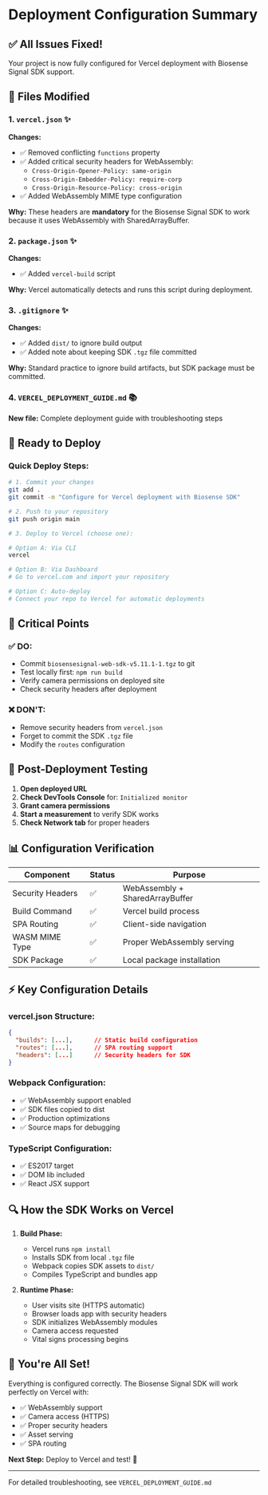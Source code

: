 # Deployment Configuration Summary

## ✅ All Issues Fixed!

Your project is now fully configured for Vercel deployment with Biosense Signal SDK support.

## 🔄 Files Modified

### 1. `vercel.json` ✨
**Changes:**
- ✅ Removed conflicting `functions` property
- ✅ Added critical security headers for WebAssembly:
  - `Cross-Origin-Opener-Policy: same-origin`
  - `Cross-Origin-Embedder-Policy: require-corp`
  - `Cross-Origin-Resource-Policy: cross-origin`
- ✅ Added WebAssembly MIME type configuration

**Why:** These headers are **mandatory** for the Biosense Signal SDK to work because it uses WebAssembly with SharedArrayBuffer.

### 2. `package.json` ✨
**Changes:**
- ✅ Added `vercel-build` script

**Why:** Vercel automatically detects and runs this script during deployment.

### 3. `.gitignore` ✨
**Changes:**
- ✅ Added `dist/` to ignore build output
- ✅ Added note about keeping SDK `.tgz` file committed

**Why:** Standard practice to ignore build artifacts, but SDK package must be committed.

### 4. `VERCEL_DEPLOYMENT_GUIDE.md` 📚
**New file:** Complete deployment guide with troubleshooting steps

## 🚀 Ready to Deploy

### Quick Deploy Steps:

```bash
# 1. Commit your changes
git add .
git commit -m "Configure for Vercel deployment with Biosense SDK"

# 2. Push to your repository
git push origin main

# 3. Deploy to Vercel (choose one):

# Option A: Via CLI
vercel

# Option B: Via Dashboard
# Go to vercel.com and import your repository

# Option C: Auto-deploy
# Connect your repo to Vercel for automatic deployments
```

## 🎯 Critical Points

### ✅ DO:
- Commit `biosensesignal-web-sdk-v5.11.1-1.tgz` to git
- Test locally first: `npm run build`
- Verify camera permissions on deployed site
- Check security headers after deployment

### ❌ DON'T:
- Remove security headers from `vercel.json`
- Forget to commit the SDK `.tgz` file
- Modify the `routes` configuration

## 🧪 Post-Deployment Testing

1. **Open deployed URL**
2. **Check DevTools Console** for: `Initialized monitor`
3. **Grant camera permissions**
4. **Start a measurement** to verify SDK works
5. **Check Network tab** for proper headers

## 📊 Configuration Verification

| Component | Status | Purpose |
|-----------|--------|---------|
| Security Headers | ✅ | WebAssembly + SharedArrayBuffer |
| Build Command | ✅ | Vercel build process |
| SPA Routing | ✅ | Client-side navigation |
| WASM MIME Type | ✅ | Proper WebAssembly serving |
| SDK Package | ✅ | Local package installation |

## ⚡ Key Configuration Details

### vercel.json Structure:
```json
{
  "builds": [...],      // Static build configuration
  "routes": [...],      // SPA routing support
  "headers": [...]      // Security headers for SDK
}
```

### Webpack Configuration:
- ✅ WebAssembly support enabled
- ✅ SDK files copied to dist
- ✅ Production optimizations
- ✅ Source maps for debugging

### TypeScript Configuration:
- ✅ ES2017 target
- ✅ DOM lib included
- ✅ React JSX support

## 🔍 How the SDK Works on Vercel

1. **Build Phase:**
   - Vercel runs `npm install`
   - Installs SDK from local `.tgz` file
   - Webpack copies SDK assets to `dist/`
   - Compiles TypeScript and bundles app

2. **Runtime Phase:**
   - User visits site (HTTPS automatic)
   - Browser loads app with security headers
   - SDK initializes WebAssembly modules
   - Camera access requested
   - Vital signs processing begins

## 🎉 You're All Set!

Everything is configured correctly. The Biosense Signal SDK will work perfectly on Vercel with:
- ✅ WebAssembly support
- ✅ Camera access (HTTPS)
- ✅ Proper security headers
- ✅ Asset serving
- ✅ SPA routing

**Next Step:** Deploy to Vercel and test! 🚀

---

For detailed troubleshooting, see `VERCEL_DEPLOYMENT_GUIDE.md`

